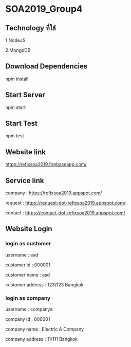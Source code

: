 # SOA2019_Group4

<h2>Technology ที่ใช้</h2>

1.NodeJS

2.MongoDB

<h2>Download Dependencies</h2>

npm install

<h2>Start Server</h2>

npm start

<h2>Start Test</h2>

npm test

<h2>Website link</h2>

https://refixsoa2019.firebaseapp.com/

<h2>Service link</h2>

company : https://refixsoa2019.appspot.com/

request : https://request-dot-refixsoa2019.appspot.com/

contact : https://contact-dot-refixsoa2019.appspot.com/

<h2>Website Login</h2>

<h3>login as customer</h3>

username : asd

customer id : 000001

customer name : asd

customer address : 123/123 Bangkok




<h3>login as company</h3>

username : companya

company id : 000001

company name : Electric A Company

company address : 11/111 Bangkok
